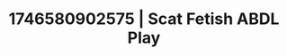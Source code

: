 ---
categories:
- AI-generated
- Cosplay
- Naughty librarian
- Roleplay fantasies
- Body worship
- Erotic tension build
- ASMR
- Teasing look
image: /assets/images/1746580902575.jpg
layout: post
seo:
  description: Featured content with artistic Scat Fetish, ABDL Play. HD images available.
  keywords: Scat Fetish, ABDL Play
  og_image: /assets/images/1746580902575.jpg
  schema_type: VisualArtwork
tags:
- ABDL Play
- '#1746580902575'
- Scat Fetish
title: 1746580902575 | Scat Fetish ABDL Play
---